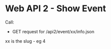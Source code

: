 # Web API 2 - Show Event

Call:
  *  GET request for /api2/event/xx/info.json

xx is the slug - eg 4




